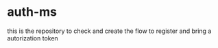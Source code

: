 # auth-ms
this is the repository to check and create the flow to register and bring a autorization token
